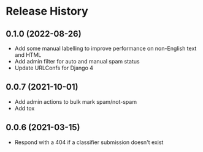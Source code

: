 # Release History

## 0.1.0 (2022-08-26)

 - Add some manual labelling to improve performance on non-English text and HTML
 - Add admin filter for auto and manual spam status
 - Update URLConfs for Django 4


## 0.0.7 (2021-10-01)

 - Add admin actions to bulk mark spam/not-spam
 - Add tox


## 0.0.6 (2021-03-15)

 - Respond with a 404 if a classifier submission doesn't exist
